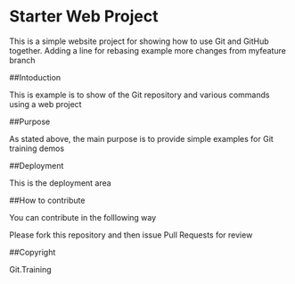 # Starter Web Project

This is a simple website project for showing how to use Git and GitHub together.
Adding a line for rebasing example
more changes from myfeature branch

##Intoduction

This is example is to show of the Git repository and various commands
using a web project

##Purpose

As stated above, the main purpose is to provide simple examples for Git training demos

##Deployment

This is the deployment area

##How to contribute

You can contribute in the folllowing way

Please fork this repository and then issue Pull Requests for review 

##Copyright

Git.Training

